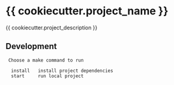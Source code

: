 # {{ cookiecutter.project_name }}

{{ cookiecutter.project_description }}


## Development
```
 Choose a make command to run

  install   install project dependencies
  start     run local project
```
